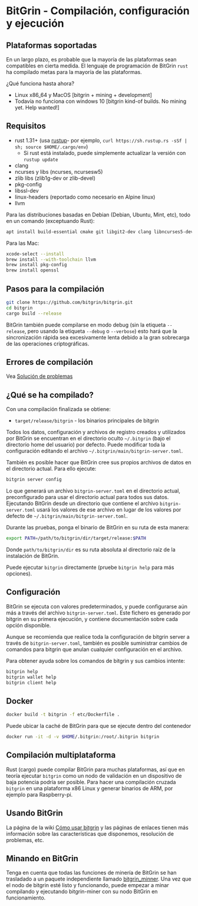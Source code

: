 # BitGrin - Compilación, configuración y ejecución

## Plataformas soportadas

En un largo plazo, es probable que la mayoría de las plataformas sean compatibles en cierta medida.
El lenguaje de programación de BitGrin `rust` ha compilado metas para la mayoría de las plataformas.

¿Qué funciona hasta ahora?

* Linux x86\_64 y MacOS [bitgrin + mining + development]
* Todavía no funciona con windows 10 [bitgrin kind-of builds. No mining yet. Help wanted!]

## Requisitos

* rust 1.31+ (usa [rustup]((https://www.rustup.rs/))- por ejemplo, `curl https://sh.rustup.rs -sSf | sh; source $HOME/.cargo/env`)
  * Si rust está instalado, puede simplemente actualizar la versión con  `rustup update`
* clang
* ncurses y libs (ncurses, ncursesw5)
* zlib libs (zlib1g-dev or zlib-devel)
* pkg-config
* libssl-dev
* linux-headers (reportado como necesario en Alpine linux)
* llvm

Para las distribuciones basadas en Debian (Debian, Ubuntu, Mint, etc), todo en un comando (exceptuando Rust):

```sh
apt install build-essential cmake git libgit2-dev clang libncurses5-dev libncursesw5-dev zlib1g-dev pkg-config libssl-dev llvm
```

Para las Mac:

```sh
xcode-select --install
brew install --with-toolchain llvm
brew install pkg-config
brew install openssl
```

## Pasos para la compilación

```sh
git clone https://github.com/bitgrin/bitgrin.git
cd bitgrin
cargo build --release
```

BitGrin también puede compilarse en modo debug (sin la etiqueta `--release`, pero usando la etiqueta `--debug` o `--verbose`) esto hará que la sincronización rápida sea excesivamente lenta debido a la gran sobrecarga de las operaciones criptográficas.

## Errores de compilación

Vea [Solución de problemas](https://github.com/mimblewimble/docs/wiki/Troubleshooting)

## ¿Qué se ha compilado?

Con una compilación finalizada se obtiene:

* `target/release/bitgrin` - los binarios principales de bitgrin

Todos los datos, configuración y archivos de registro creados y utilizados por BitGrin se encuentran en el directorio oculto `~/.bitgrin` (bajo el directorio home del usuario) por defecto. Puede modificar toda la configuración editando el archivo `~/.bitgrin/main/bitgrin-server.toml`.

También es posible hacer que BitGrin cree sus propios archivos de datos en el directorio actual. Para ello ejecute:

```sh
bitgrin server config
```

Lo que generará un archivo `bitgrin-server.toml` en el directorio actual, preconfigurado para usar el directorio actual para todos sus datos. Ejecutando BitGrin desde un directorio que contiene el archivo `bitgrin-server.toml` usará los valores de ese archivo en lugar de los valores por defecto de `~/.bitgrin/main/bitgrin-server.toml`.

Durante las pruebas, ponga el binario de BitGrin en su ruta de esta manera:

```sh
export PATH=/path/to/bitgrin/dir/target/release:$PATH
```

Donde `path/to/bitgrin/dir` es su ruta absoluta al directorio raíz de la instalación de BitGrin.

Puede ejecutar `bitgrin` directamente (pruebe `bitgrin help` para más opciones).

## Configuración

BitGrin se ejecuta con valores predeterminados, y puede configurarse aún más a través del archivo `bitgrin-server.toml`. Este fichero es generado por bitgrin en su primera ejecución, y contiene documentación sobre cada opción disponible.

Aunque se recomienda que realice toda la configuración de bitgrin server a través de `bitgrin-server.toml`, también es posible suministrar cambios de comandos para bitgrin que anulan cualquier configuración en el archivo.

Para obtener ayuda sobre los comandos de bitgrin y sus cambios intente:

```sh
bitgrin help
bitgrin wallet help
bitgrin client help
```

## Docker

```sh
docker build -t bitgrin -f etc/Dockerfile .
```

Puede ubicar la caché de BitGrin para que se ejecute dentro del contenedor

```sh
docker run -it -d -v $HOME/.bitgrin:/root/.bitgrin bitgrin
```
## Compilación multiplataforma

Rust (cargo) puede compilar BitGrin para muchas plataformas, así que en teoría ejecutar `bitgrin` como un nodo de validación en un dispositivo de baja potencia podría ser posible. Para hacer una compilación cruzada `bitgrin` en una plataforma x86 Linux y generar binarios de ARM, por ejemplo para Raspberry-pi.

## Usando BitGrin

La página de la wiki [Cómo usar bitgrin](https://github.com/mimblewimble/docs/wiki/How-to-use-bitgrin) y las páginas de enlaces tienen más información sobre las características que disponemos, resolución de problemas, etc.

## Minando en BitGrin

Tenga en cuenta que todas las funciones de minería de BitGrin se han trasladado a un paquete independiente llamado [bitgrin_minner](https://github.com/bitgrin/bitgrin-miner). Una vez que el nodo de bitgrin esté listo y funcionando, puede empezar a minar compilando y ejecutando bitgrin-miner con su nodo BitGrin en funcionamiento.
